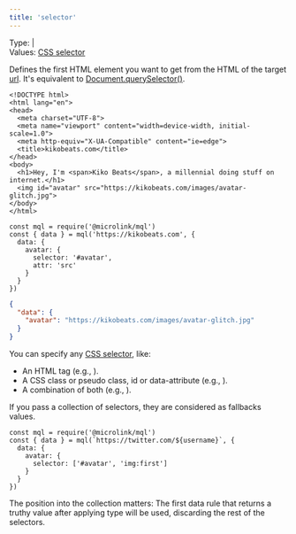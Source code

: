 ```yaml
---
title: 'selector'
---
```


Type: <TypeContainer><Type children='<string>'/> | <Type children='<string[]>'/></TypeContainer><br/>
Values: [CSS selector](https://developer.mozilla.org/en-US/docs/Web/CSS/CSS_Selectors)

Defines the first HTML element you want to get from the HTML of the target [url](/docs/api/parameters/url). It's equivalent to [Document.querySelector()](https://developer.mozilla.org/en-US/docs/Web/API/Document/querySelector).

```html{11}
<!DOCTYPE html>
<html lang="en">
<head>
  <meta charset="UTF-8">
  <meta name="viewport" content="width=device-width, initial-scale=1.0">
  <meta http-equiv="X-UA-Compatible" content="ie=edge">
  <title>kikobeats.com</title>
</head>
<body>
  <h1>Hey, I'm <span>Kiko Beats</span>, a millennial doing stuff on internet.</h1>
  <img id="avatar" src="https://kikobeats.com/images/avatar-glitch.jpg">
</body>
</html>
```

```js{5}
const mql = require('@microlink/mql')
const { data } = mql('https://kikobeats.com', {
  data: {
    avatar: {
      selector: '#avatar',
      attr: 'src'
    }
  }
})
```

```json
{
  "data": {
    "avatar": "https://kikobeats.com/images/avatar-glitch.jpg"
  }
}
```

<Figcaption children='`selector` should be specified for getting data.' />

You can specify any [CSS selector](https://developer.mozilla.org/en-US/docs/Web/CSS/CSS_Selectors), like:

- An HTML tag (e.g., <Type children="'img'"/>).
- A CSS class or pseudo class, id or data-attribute (e.g., <Type children="'#avatar'"/>).
- A combination of both (e.g., <Type children="'img:first'"/>).

If you pass a collection of selectors, they are considered as fallbacks values.

```js{5}
const mql = require('@microlink/mql')
const { data } = mql(`https://twitter.com/${username}`, {
  data: {
    avatar: {
      selector: ['#avatar', 'img:first']
    }
  }
})
```

<Figcaption children='Using mulitple selectors makes the data rule more generic.' />

The position into the collection matters: The first data rule that returns a truthy value after applying type will be used, discarding the rest of the selectors.
